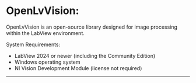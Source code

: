 # OpenLvVision:

OpenLvVision is an open-source library designed for image processing within the LabView environment. 

System Requirements:
   *  LabView 2024 or newer (including the Community Edition)
   *  Windows operating system
   *  NI Vision Development Module (license not required)

***